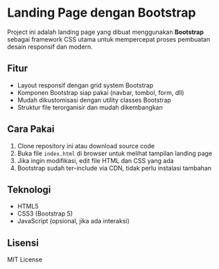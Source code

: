 # Landing Page dengan Bootstrap

Project ini adalah landing page yang dibuat menggunakan **Bootstrap** sebagai framework CSS utama untuk mempercepat proses pembuatan desain responsif dan modern.

## Fitur

- Layout responsif dengan grid system Bootstrap
- Komponen Bootstrap siap pakai (navbar, tombol, form, dll)
- Mudah dikustomisasi dengan utility classes Bootstrap
- Struktur file terorganisir dan mudah dikembangkan

## Cara Pakai

1. Clone repository ini atau download source code
2. Buka file `index.html` di browser untuk melihat tampilan landing page
3. Jika ingin modifikasi, edit file HTML dan CSS yang ada
4. Bootstrap sudah ter-include via CDN, tidak perlu instalasi tambahan

## Teknologi

- HTML5
- CSS3 (Bootstrap 5)
- JavaScript (opsional, jika ada interaksi)

## Lisensi

MIT License